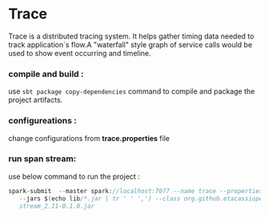 # Trace

Trace is a distributed tracing system. It helps gather timing data needed to track application`s flow.A "waterfall" style graph of service calls would be used to show event occurring and timeline.

### compile and build :
use `sbt package copy-dependencies` command to compile and package the project artifacts.

### configureations :
change configurations from **trace.properties** file

### run span stream:
use below command to run the project :

```java
spark-submit  --master spark://localhost:7077 --name trace --properties-file  trace.properties 
   --jars $(echo lib/*.jar | tr ' ' ',') --class org.github.etacassiopeia.stream.SpanStream
   stream_2.11-0.1.0.jar
```
